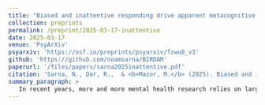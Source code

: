 ```yaml
---
title: "Biased and inattentive responding drive apparent metacognitive biases in mental health"
collection: preprints
permalink: /preprint/2025-03-17-inattentive
date: 2025-03-17
venue: 'PsyArXiv'
psyarxiv: 'https://osf.io/preprints/psyarxiv/fzwu8_v3'
github: 'https://github.com/noamsarna/BIRDAM'
paperurl: '/files/papers/sarna2025inattentive.pdf'
citation: 'Sarna, N., Dar, R.,  & <b>Mazor, M.</b> (2025). Biased and inattentive responding drive apparent metacognitive biases in mental health.'
summary_paragraph: >
   In recent years, more and more mental health research relies on large-scale online testing. Researchers get hundreds of participants to fill out many mental health questionnaire, and then identify links between their psychiatric tendencies (as revealed by their questionnaire responses) and their behaviour in controlled tasks. Using this method, previous research identified robust links between mental health (compulsivity, depression and anxiety) and decision confidence. In this collaboration with [Noam](https://github.com/noamsarna) and [Ruvi](https://english.tau.ac.il/profile/ruvidar), we show that these correlations are largely driven by factors outside mental health, namely participants' response biases and their level of attention. 
---
```


